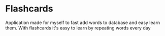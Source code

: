 # Flashcards
Application made for myself to fast add words to database and easy learn them. With flashcards it's easy to learn by repeating words every day